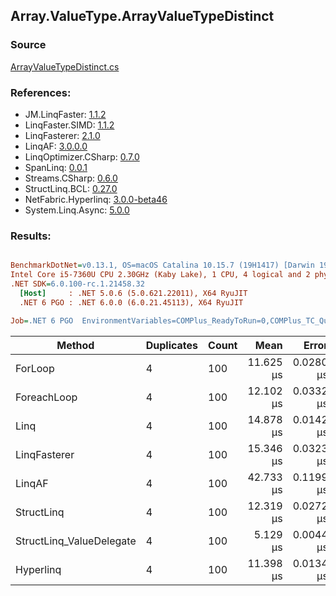 ﻿## Array.ValueType.ArrayValueTypeDistinct

### Source
[ArrayValueTypeDistinct.cs](../LinqBenchmarks/Array/ValueType/ArrayValueTypeDistinct.cs)

### References:
- JM.LinqFaster: [1.1.2](https://www.nuget.org/packages/JM.LinqFaster/1.1.2)
- LinqFaster.SIMD: [1.1.2](https://www.nuget.org/packages/LinqFaster.SIMD/1.0.3)
- LinqFasterer: [2.1.0](https://www.nuget.org/packages/LinqFasterer/2.1.0)
- LinqAF: [3.0.0.0](https://www.nuget.org/packages/LinqAF/3.0.0.0)
- LinqOptimizer.CSharp: [0.7.0](https://www.nuget.org/packages/LinqOptimizer.CSharp/0.7.0)
- SpanLinq: [0.0.1](https://www.nuget.org/packages/SpanLinq/0.0.1)
- Streams.CSharp: [0.6.0](https://www.nuget.org/packages/Streams.CSharp/0.6.0)
- StructLinq.BCL: [0.27.0](https://www.nuget.org/packages/StructLinq/0.27.0)
- NetFabric.Hyperlinq: [3.0.0-beta46](https://www.nuget.org/packages/NetFabric.Hyperlinq/3.0.0-beta46)
- System.Linq.Async: [5.0.0](https://www.nuget.org/packages/System.Linq.Async/5.0.0)

### Results:
``` ini

BenchmarkDotNet=v0.13.1, OS=macOS Catalina 10.15.7 (19H1417) [Darwin 19.6.0]
Intel Core i5-7360U CPU 2.30GHz (Kaby Lake), 1 CPU, 4 logical and 2 physical cores
.NET SDK=6.0.100-rc.1.21458.32
  [Host]     : .NET 5.0.6 (5.0.621.22011), X64 RyuJIT
  .NET 6 PGO : .NET 6.0.0 (6.0.21.45113), X64 RyuJIT

Job=.NET 6 PGO  EnvironmentVariables=COMPlus_ReadyToRun=0,COMPlus_TC_QuickJitForLoops=1,COMPlus_TieredPGO=1  Runtime=.NET 6.0  

```
|                   Method | Duplicates | Count |      Mean |     Error |    StdDev |        Ratio | RatioSD |   Gen 0 | Allocated |
|------------------------- |----------- |------ |----------:|----------:|----------:|-------------:|--------:|--------:|----------:|
|                  ForLoop |          4 |   100 | 11.625 μs | 0.0280 μs | 0.0219 μs |     baseline |         | 12.8784 |  26,976 B |
|              ForeachLoop |          4 |   100 | 12.102 μs | 0.0332 μs | 0.0310 μs | 1.04x slower |   0.00x | 12.8784 |  26,976 B |
|                     Linq |          4 |   100 | 14.878 μs | 0.0142 μs | 0.0110 μs | 1.28x slower |   0.00x | 12.8174 |  26,848 B |
|             LinqFasterer |          4 |   100 | 15.346 μs | 0.0323 μs | 0.0286 μs | 1.32x slower |   0.00x | 22.6135 |  47,544 B |
|                   LinqAF |          4 |   100 | 42.733 μs | 0.1199 μs | 0.1063 μs | 3.67x slower |   0.01x | 20.6299 |  43,216 B |
|               StructLinq |          4 |   100 | 12.319 μs | 0.0272 μs | 0.0227 μs | 1.06x slower |   0.00x |  0.0153 |      56 B |
| StructLinq_ValueDelegate |          4 |   100 |  5.129 μs | 0.0044 μs | 0.0041 μs | 2.27x faster |   0.00x |       - |         - |
|                Hyperlinq |          4 |   100 | 11.398 μs | 0.0134 μs | 0.0112 μs | 1.02x faster |   0.00x |       - |         - |
